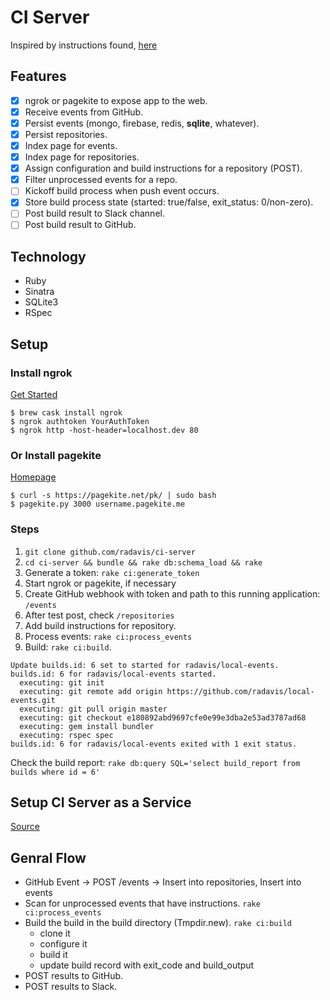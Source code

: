 # CI Server

Inspired by instructions found, [here](https://developer.github.com/v3/guides/building-a-ci-server/)

## Features

* [x] ngrok or pagekite to expose app to the web.
* [x] Receive events from GitHub.
* [x] Persist events (mongo, firebase, redis, **sqlite**, whatever).
* [x] Persist repositories.
* [x] Index page for events.
* [x] Index page for repositories.
* [x] Assign configuration and build instructions for a repository (POST).
* [x] Filter unprocessed events for a repo.
* [ ] Kickoff build process when push event occurs.
* [x] Store build process state (started: true/false, exit_status: 0/non-zero).
* [ ] Post build result to Slack channel.
* [ ] Post build result to GitHub.

## Technology

* Ruby
* Sinatra
* SQLite3
* RSpec

## Setup

### Install ngrok

[Get Started](https://dashboard.ngrok.com/get-started)

```
$ brew cask install ngrok
$ ngrok authtoken YourAuthToken
$ ngrok http -host-header=localhost.dev 80
```

### Or Install pagekite

[Homepage](https://pagekite.net/)

```
$ curl -s https://pagekite.net/pk/ | sudo bash
$ pagekite.py 3000 username.pagekite.me
```

### Steps

1. `git clone github.com/radavis/ci-server`
1. `cd ci-server && bundle && rake db:schema_load && rake`
1. Generate a token: `rake ci:generate_token`
1. Start ngrok or pagekite, if necessary
1. Create GitHub webhook with token and path to this running application: `/events`
1. After test post, check `/repositories`
1. Add build instructions for repository.
1. Process events: `rake ci:process_events`
1. Build: `rake ci:build`.

```
Update builds.id: 6 set to started for radavis/local-events.
builds.id: 6 for radavis/local-events started.
  executing: git init
  executing: git remote add origin https://github.com/radavis/local-events.git
  executing: git pull origin master
  executing: git checkout e180892abd9697cfe0e99e3dba2e53ad3787ad68
  executing: gem install bundler
  executing: rspec spec
builds.id: 6 for radavis/local-events exited with 1 exit status.
```

Check the build report: `rake db:query SQL='select build_report from builds where id = 6'`

## Setup CI Server as a Service

[Source](https://blog.frd.mn/how-to-set-up-proper-startstop-services-ubuntu-debian-mac-windows/)

## Genral Flow

* GitHub Event -> POST /events -> Insert into repositories, Insert into events
* Scan for unprocessed events that have instructions.  `rake ci:process_events`
* Build the build in the build directory (Tmpdir.new).  `rake ci:build`
  - clone it
  - configure it
  - build it
  - update build record with exit_code and build_output
* POST results to GitHub.
* POST results to Slack.
